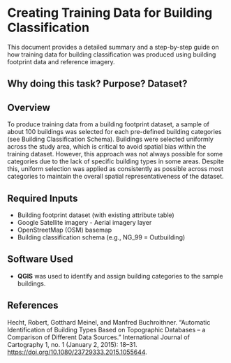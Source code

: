 # Creating Training Data for Building Classification

This document provides a detailed summary and a step-by-step guide on how training data for building classification was produced using building footprint data and reference imagery.


Why doing this task? Purpose? Dataset?
---

## Overview

To produce training data from a building footprint dataset, a sample of about 100 buildings was selected for each pre-defined building categories (see Building Classification Schema). Buildings were selected uniformly across the study area, which is critical to avoid spatial bias within the training dataset. However, this approach was not always possible for some categories due to the lack of specific building types in some areas. Despite this, uniform selection was applied as consistently as possible across most categories to maintain the overall spatial representativeness of the dataset.

## Required Inputs

- Building footprint dataset (with existing attribute table)
- Google Satellite imagery - Aerial imagery layer 
- OpenStreetMap (OSM) basemap 
- Building classification schema (e.g., NG_99 = Outbuilding)

## Software Used

- **QGIS** was used to identify and assign building categories to the sample buildings.

## References
Hecht, Robert, Gotthard Meinel, and Manfred Buchroithner. “Automatic Identification of Building Types Based on Topographic Databases – a Comparison of Different Data Sources.” International Journal of Cartography 1, no. 1 (January 2, 2015): 18–31. https://doi.org/10.1080/23729333.2015.1055644.







